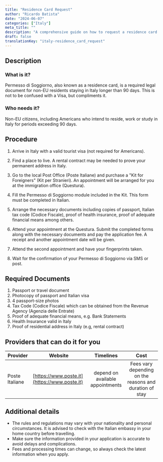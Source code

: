 ```yaml
---
title: "Residence Card Request"
author: "Ricardo Batista"
date: "2024-06-07"
categories: ["Italy"]
meta_title: ""
description: "A comprehensive guide on how to request a residence card (Carta di Soggiorno/Permesso di Soggiorno) in Italy."
draft: false
translationKey: "italy-residence_card_request"
---
```


## Description
### What is it?
Permesso di Soggiorno, also known as a residence card, is a required legal document for non-EU residents staying in Italy longer than 90 days. This is not to be confused with a Visa, but compliments it.

### Who needs it?
Non-EU citizens, including Americans who intend to reside, work or study in Italy for periods exceeding 90 days.

## Procedure

1. Arrive in Italy with a valid tourist visa (not required for Americans).

2. Find a place to live. A rental contract may be needed to prove your permanent address in Italy.

3. Go to the local Post Office (Poste Italiane) and purchase a "Kit for Foreigners" (Kit per Stranieri). An appointment will be arranged for you at the immigration office (Questura).

4. Fill the Permesso di Soggiorno module included in the Kit. This form must be completed in Italian.

5. Arrange the necessary documents including copies of passport, Italian tax code (Codice Fiscale), proof of health insurance, proof of adequate financial means among others.

6. Attend your appointment at the Questura. Submit the completed forms along with the necessary documents and pay the application fee. A receipt and another appointment date will be given.

7. Attend the second appointment and have your fingerprints taken.

8. Wait for the confirmation of your Permesso di Soggiorno via SMS or post.

## Required Documents

1. Passport or travel document
2. Photocopy of passport and Italian visa
3. 4 passport-size photos
4. Tax Code (Codice Fiscale) which can be obtained from the Revenue Agency (Agenzia delle Entrate)
5. Proof of adequate financial means, e.g. Bank Statements
6. Health Insurance valid in Italy
7. Proof of residential address in Italy (e.g, rental contract)

## Providers that can do it for you

| Provider        |     Website     |     Timelines    |       Cost      |
| --------------- | --------------- |  :-------------: | :-------------: |
| Poste Italiane   |  [https://www.poste.it](https://www.poste.it)     | depend on available appointments     |       Fees vary depending on the reasons and duration of stay      |

## Additional details
* The rules and regulations may vary with your nationality and personal circumstances. It is advised to check with the Italian embassy in your home country before travelling.
* Make sure the information provided in your application is accurate to avoid delays and complications.
* Fees and processing times can change, so always check the latest information when you apply.